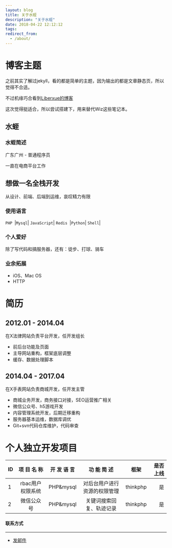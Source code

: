 ```yaml
---
layout: blog
title: 关于水蛭
description: "关于水蛭"
date: 2018-04-22 12:12:12
tags: 
redirect_from:
  - /about/
---
```


# 博客主题

之前其实了解过jekyll，看的都是简单的主题，因为输出的都是文章静态页，所以觉得不合适。

不过机缘巧合看到[Liberxue的博客](http://www.liberxue.com/)
 
这次觉得挺适合，所以尝试搭建下，用来替代Wiz这些笔记本。
 

##  水蛭
 
### 水蛭简述
 
广东广州 - 普通程序员

一直在电商平台工作
 

## 想做一名全栈开发

从设计、前端、后端到运维，哀叹精力有限

### 使用语言

``PHP ``|``Mysql``| ``JavaScript``|
``Redis ``|``Python``| ``Shell``|
  
### 个人爱好

 除了写代码和搞服务器，还有：徒步、打球、骑车
 
### 业余拓展

 - iOS、Mac OS
 - HTTP
 
# 简历
 
## 2012.01 - 2014.04
在X法律网站负责平台开发，任开发组长

- 前后台功能及页面
- 主导网站重构，框架底层调整
- 缓存、数据处理脚本

## 2014.04 - 2017.04
在X手表网站负责商城开发，任开发主管

- 商城业务开发，商务接口对接，SEO运营推广相关
- 微信公众号、h5游戏开发
- 内容管理系统开发，后期迁移重构
- 服务器基本运维，数据库调优
- Git+svn代码仓库维护，代码审查


# 个人独立开发项目

ID|项 目 名 称| 开 发 语 言| 功 能 简 述| 框架| 是否上线|
|:--------|:-------:|:-------:|:-------:|:-------:|-------:|
1|rbac用户权限系统| PHP&mysql|对后台用户进行资源的权限管理|thinkphp|是
2|微信公众号|PHP&mysql|关键词搜索回复、轨迹记录|thinkphp|是




#### 联系方式
******
 
* [发邮件](mailto:mr.von.chn@gmail.com)

